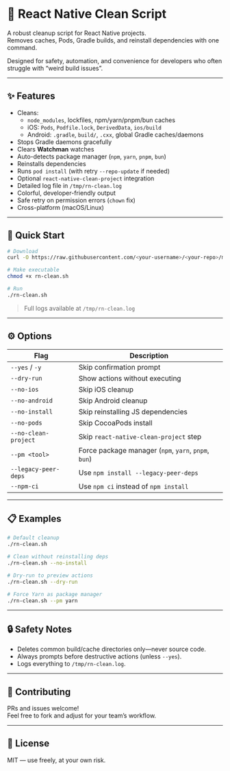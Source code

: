 # 🧹 React Native Clean Script

A robust cleanup script for React Native projects.  
Removes caches, Pods, Gradle builds, and reinstall dependencies with one command.  

Designed for safety, automation, and convenience for developers who often struggle with “weird build issues”.

---

## ✨ Features
- Cleans:
  - `node_modules`, lockfiles, npm/yarn/pnpm/bun caches
  - iOS: `Pods`, `Podfile.lock`, `DerivedData`, `ios/build`
  - Android: `.gradle`, `build/`, `.cxx`, global Gradle caches/daemons
- Stops Gradle daemons gracefully
- Clears **Watchman** watches
- Auto-detects package manager (`npm`, `yarn`, `pnpm`, `bun`)
- Reinstalls dependencies
- Runs `pod install` (with retry `--repo-update` if needed)
- Optional `react-native-clean-project` integration
- Detailed log file in `/tmp/rn-clean.log`
- Colorful, developer-friendly output
- Safe retry on permission errors (`chown` fix)
- Cross-platform (macOS/Linux)

---

## 🚀 Quick Start

```bash
# Download
curl -O https://raw.githubusercontent.com/<your-username>/<your-repo>/main/rn-clean.sh

# Make executable
chmod +x rn-clean.sh

# Run
./rn-clean.sh
```

> Full logs available at `/tmp/rn-clean.log`

---

## ⚙️ Options

| Flag                  | Description |
|-----------------------|-------------|
| `--yes` / `-y`        | Skip confirmation prompt |
| `--dry-run`           | Show actions without executing |
| `--no-ios`            | Skip iOS cleanup |
| `--no-android`        | Skip Android cleanup |
| `--no-install`        | Skip reinstalling JS dependencies |
| `--no-pods`           | Skip CocoaPods install |
| `--no-clean-project`  | Skip `react-native-clean-project` step |
| `--pm <tool>`         | Force package manager (`npm`, `yarn`, `pnpm`, `bun`) |
| `--legacy-peer-deps`  | Use `npm install --legacy-peer-deps` |
| `--npm-ci`            | Use `npm ci` instead of `npm install` |

---

## 📋 Examples

```bash
# Default cleanup
./rn-clean.sh

# Clean without reinstalling deps
./rn-clean.sh --no-install

# Dry-run to preview actions
./rn-clean.sh --dry-run

# Force Yarn as package manager
./rn-clean.sh --pm yarn
```

---

## 🔒 Safety Notes
- Deletes common build/cache directories only—never source code.
- Always prompts before destructive actions (unless `--yes`).
- Logs everything to `/tmp/rn-clean.log`.

---

## 🤝 Contributing
PRs and issues welcome!  
Feel free to fork and adjust for your team’s workflow.

---

## 📄 License
MIT — use freely, at your own risk.
